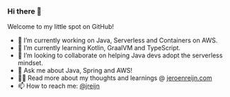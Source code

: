 ### Hi there 👋

Welcome to my little spot on GitHub!

- 🔭 I’m currently working on Java, Serverless and Containers on AWS.
- 🌱 I’m currently learning Kotlin, GraalVM and TypeScript.
- 👯 I’m looking to collaborate on helping Java devs adopt the serverless mindset.
- 💬 Ask me about Java, Spring and AWS!
- 👨‍💻 Read more about my thoughts and learnings @ [jeroenreijn.com](https://www.jeroenreijn.com)
- 📫 How to reach me: [@jreijn](https://twitter.com/jreijn)


<!--
**jreijn/jreijn** is a ✨ _special_ ✨ repository because its `README.md` (this file) appears on your GitHub profile.

Here are some ideas to get you started:

- 😄 Pronouns: ...
- ⚡ Fun fact: ...
-->
